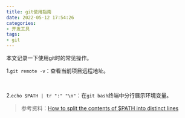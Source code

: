 ```yaml
---
title: git使用指南
date: 2022-05-12 17:54:26
categories:
- 开发工具
tags:
- git
---
```




本文记录一下使用git时的常见操作。

<!--more-->

1.`git remote -v`：查看当前项目远程地址。

</br>

2.`echo $PATH | tr ":" "\n"`：在`git bash`终端中分行展示环境变量。

> 参考资料：[How to split the contents of $PATH into distinct lines](https://stackoverflow.com/questions/33469374/how-to-split-the-contents-of-path-into-distinct-lines)

</br>
